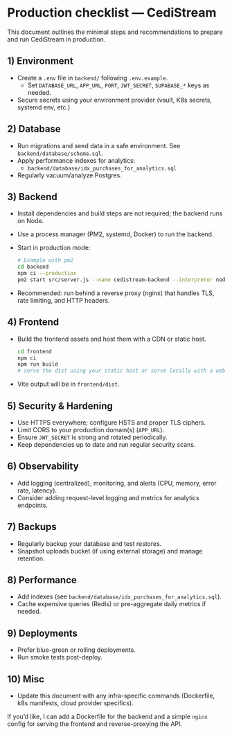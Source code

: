 # Production checklist — CediStream

This document outlines the minimal steps and recommendations to prepare and run CediStream in production.

## 1) Environment
- Create a `.env` file in `backend/` following `.env.example`.
  - Set `DATABASE_URL`, `APP_URL`, `PORT`, `JWT_SECRET`, `SUPABASE_*` keys as needed.
- Secure secrets using your environment provider (vault, K8s secrets, systemd env, etc.)

## 2) Database
- Run migrations and seed data in a safe environment. See `backend/database/schema.sql`.
- Apply performance indexes for analytics:
  - `backend/database/idx_purchases_for_analytics.sql`
- Regularly vacuum/analyze Postgres.

## 3) Backend
- Install dependencies and build steps are not required; the backend runs on Node.
- Use a process manager (PM2, systemd, Docker) to run the backend.
- Start in production mode:

  ```bash
  # Example with pm2
  cd backend
  npm ci --production
  pm2 start src/server.js --name cedistream-backend --interpreter node
  ```

- Recommended: run behind a reverse proxy (nginx) that handles TLS, rate limiting, and HTTP headers.

## 4) Frontend
- Build the frontend assets and host them with a CDN or static host.

  ```bash
  cd frontend
  npm ci
  npm run build
  # serve the dist using your static host or serve locally with a web server
  ```

- Vite output will be in `frontend/dist`.

## 5) Security & Hardening
- Use HTTPS everywhere; configure HSTS and proper TLS ciphers.
- Limit CORS to your production domain(s) (`APP_URL`).
- Ensure `JWT_SECRET` is strong and rotated periodically.
- Keep dependencies up to date and run regular security scans.

## 6) Observability
- Add logging (centralized), monitoring, and alerts (CPU, memory, error rate, latency).
- Consider adding request-level logging and metrics for analytics endpoints.

## 7) Backups
- Regularly backup your database and test restores.
- Snapshot uploads bucket (if using external storage) and manage retention.

## 8) Performance
- Add indexes (see `backend/database/idx_purchases_for_analytics.sql`).
- Cache expensive queries (Redis) or pre-aggregate daily metrics if needed.

## 9) Deployments
- Prefer blue-green or rolling deployments.
- Run smoke tests post-deploy.

## 10) Misc
- Update this document with any infra-specific commands (Dockerfile, k8s manifests, cloud provider specifics).

If you’d like, I can add a Dockerfile for the backend and a simple `nginx` config for serving the frontend and reverse-proxying the API.